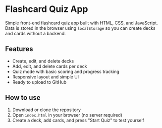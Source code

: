 # Flashcard Quiz App

Simple front-end flashcard quiz app built with HTML, CSS, and JavaScript. Data is stored in the browser using `localStorage` so you can create decks and cards without a backend.

## Features
- Create, edit, and delete decks
- Add, edit, and delete cards per deck
- Quiz mode with basic scoring and progress tracking
- Responsive layout and simple UI
- Ready to upload to GitHub

## How to use
1. Download or clone the repository
2. Open `index.html` in your browser (no server required)
3. Create a deck, add cards, and press "Start Quiz" to test yourself

